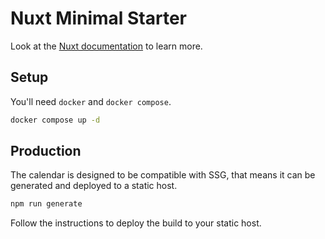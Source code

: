 # Nuxt Minimal Starter

Look at the [Nuxt documentation](https://nuxt.com/docs/getting-started/introduction) to learn more.

## Setup

You'll need `docker` and `docker compose`.

```bash
docker compose up -d
```

## Production

The calendar is designed to be compatible with SSG, that means it can be generated and deployed to a static host.

```bash
npm run generate
```

Follow the instructions to deploy the build to your static host.
